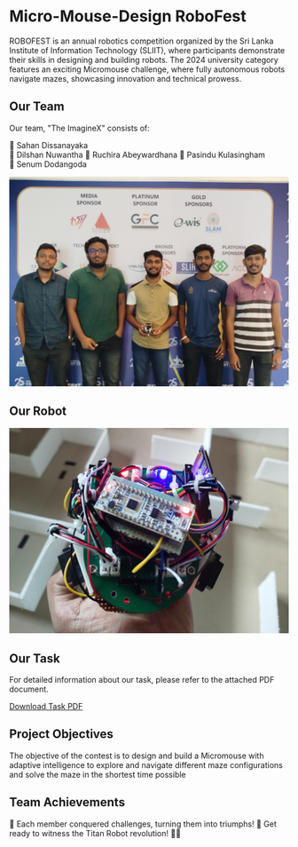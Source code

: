 # Micro-Mouse-Design RoboFest

ROBOFEST is an annual robotics competition organized by the Sri Lanka Institute of Information Technology (SLIIT), where participants demonstrate their skills in designing and building robots. The 2024 university category features an exciting Micromouse challenge, where fully autonomous robots navigate mazes, showcasing innovation and technical prowess.

## Our Team

Our team, "The ImagineX" consists of:

🌟 Sahan Dissanayaka  
🌟 Dilshan Nuwantha
🌟 Ruchira Abeywardhana 
🌟 Pasindu Kulasingham  
🌟 Senum Dodangoda  

![Alt text](Media/Team.jpg)

## Our Robot

![Alt text](Media/robot.jpg)

## Our Task

For detailed information about our task, please refer to the attached PDF document.

[Download Task PDF](ROBOFEST-2024-University-Category.pdf)

## Project Objectives

The objective of the contest is to design and build a Micromouse with adaptive intelligence to explore
and navigate different maze configurations and solve the maze in the shortest time possible

## Team Achievements

👏 Each member conquered challenges, turning them into triumphs! 🌟 Get ready to witness the Titan Robot revolution! 🚀🤖
